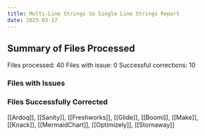 ```yaml
---
title: Multi-Line Strings to Single Line Strings Report
date: 2025-03-17
---
```

## Summary of Files Processed
Files processed: 40
Files with issue: 0
Successful corrections: 10

### Files with Issues


### Files Successfully Corrected
[[Ardoq]], [[Sanity]], [[Freshworks]], [[Glide]], [[Boomi]], [[Make]], [[Knack]], [[MermaidChart]], [[Optimizely]], [[Stornaway]]
